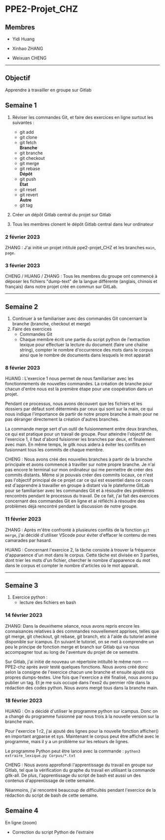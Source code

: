 # PPE2-Projet_CHZ

## Membres

- Yidi Huang

- Xinhao ZHANG

- Weixuan CHENG

***

## Objectif 
Apprendre à travailler en groupe sur Gitlab


## **Semaine 1**
1. Réviser les commandes Git, et faire des exercices en ligne surtout les suivantes :
    - git add
    - git clone 
    - git fetch  
**Branche**
    - git branche
    - git checkout
    - git merge
    - git rebase  
**Dépôt**
    - git push  
**Etat**
    - git reset
    - git revert  
**Autre**
    - git tag  

2. Créer un dépôt Gitlab central du projet sur Gitlab 
3. Tous les membres clonent le dépôt Gitlab central dans leur ordinateur


### 2 février 2023

ZHANG : J'ai initié un projet intitulé ppe2-projet_CHZ et les branches  `main`, `page`. 


### 3 février 2023

CHENG / HUANG / ZHANG : Tous les membres du groupe ont commencé à déposer les fichiers "dump-text" de la langue différente (anglais, chinois et français) dans notre projet créé en commun sur GitLab.

___

## **Semaine 2**
1. Continuer à se familiariser avec des commandes Git concernant la branche (branche, checkout et merge)
2. Faire des exercices 
    - Commandes Git
    - Chaque membre écrit une partie du script python de l'extraction lexique pour effectuer la lecture du document (faire une chaîne string), compter le nombre d'occurrence des mots dans le corpus ainsi que le nombre de documents dans lesquels le mot apparait

### 8 février 2023

HUANG : 
L'exercice 1 nous permet de nous familiariser avec les fonctionnements de nouvelles commandes. La création de branche pour chacun d'entre nous est la première étape pour une coopération dans un projet. 

Pendant ce processus, nous avons découvert que les fichiers et les dossiers par défaut sont déterminés par ceux qui sont sur la main, ce qui nous indique l'importance de partir de notre propre branche à main pour ne pas déranger directement la création d'autres branches.

La commande merge sert d'un outil de fuisionnement entre deux branches, ce qui est pratique pour un travail de groupe. Pour atteindre l'objectif de l'exercice 1, il faut d'abord fuisionner les branches par deux, et finalement avec main. En même temps, le gitk nous aidera à éviter les conflits en fusionnant tous les commits de chaque membre.


CHENG : 
Nous avons créé des nouvelles branches à partir de la branche principale et avons commencé à traviller sur notre propre branche. Je n'ai pas encore le terminal sur mon ordinateur qui me permettre de créer des commits distants. Même si je pouvais créer des commits locaux, ce n'est pas l'objectif principal de ce projet car ce qui est essentiel dans ce cours est d'apprendre à travailler en groupe à distant via le plateforme GitLab pour se familiariser avec les commandes Git et à résoudre des problèmes rencontrés pendant le processus du travail. De ce fait, j'ai fait des exercices concernant des commandes Git en ligne et ai réfléchi à résoudre des problèmes déjà rencontré pendant la discussion de notre groupe. 


### 11 février 2023

ZHANG : 
Après m'être confronté à plusieures conflits de la fonction `git merge`, j'ai décidé d'utiliser VScode pour éviter d'effacer le contenu de mes camarades par hasard.

HUANG : 
Concernant l'exercice 2, la tâche consiste à trouver la fréquence d'apparaence d'un mot dans le corpus. Cette tâche est divisée en 3 parties, dont trier les mots d'un fichier, chercher le nombre d'apparence du mot dans le corpus et compter le nombre d'articles où le mot apparaît. 

___

## **Semaine 3**
1. Exercice python :
    - lecture des fichiers en bash

### 14 février 2023

ZHANG: 
Dans la deuxim̀eme séance, nous avons repris encore les connaisances relatives à des commandes nouvellement apprises, telles que git merge, git checkout, git rebase, git branch, etc à l'aide du tutoriel animé disponible sur icampus. En suivant le tutoriel, on se met à comprendre un peu le principe de fonction merge et branch sur Gitlab qui va nous accompagner tout au long de l'aventure du projet de ce semestre.

Sur Gitlab, j'ai initié de nouveau un répertoire intitulté le même nom --- PPE2-chz après avoir testé quelques fonctions. Nous avons créé donc selon la consigne de l'exercice chacun une branche et ensuite ajouté nos propres dumps-textes. Une fois que l'exercice a été finalisé, nous avons pu publier un tag. Et je me suis occupé dans l'exo2 du permier rôle dans la rédaction des codes python. Nous avons mergé tous dans la branche main.

### 18 février 2023
HUANG : 
On a décidé d'utiliser le programme python sur icampus. Donc on a changé du programme fuisionné par nous trois à la nouvelle version sur la branche main.

Pour l'exercice 1 r2, j'ai ajouté des lignes pour la nouvelle fonction afficher() en important argparse et sys. Maintenant le corpus peut être affiché avec le programme, mais il y a un problème sur les retours de lignes. 

Le programme Python peut être lancé avec la commande : `python3 extraire_lexique.py Corpus/*.txt`

CHENG :
Nous avons approfondi l'apprentissage du travail en groupe sur Gitlab, tel que la vérification du graphe du travail en utilisant la commande gitk-all. De plus, l'apprentissage du script de bash est aussi un des contenus d'apprentissage de cette semaine.

Néanmoins, j'ai rencontré beaucoup de difficultés pendant l'exercice de la rédaction du script de bash de cette semaine. 


## **Semaine 4** ##
En ligne (zoom)
- Correction du script Python de l'extraire 

